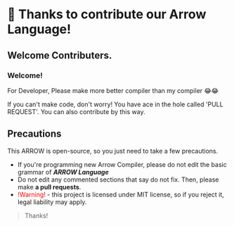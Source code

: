 # 👋 Thanks to contribute our Arrow Language!
## Welcome Contributers.
### Welcome! 
<p>For Developer, Please make more better compiler than my compiler 😂😂</p>
If you can't make code, don't worry! You have ace in the hole called 'PULL REQUEST'.
You can also contribute by this way.

## Precautions
This ARROW is open-source, so you just need to take a few precautions.
- If you're programming new Arrow Compiler, please do not edit the basic grammar of *****ARROW Language*****
- Do not edit any commented sections that say do not fix. Then, please make **a pull requests**.
- <span style="color:red">!Warning!</span> - this project is licensed under MIT license, so if you reject it, legal liability may apply.

> Thanks!
